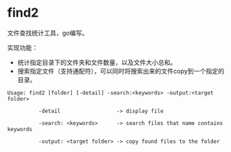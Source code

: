 # find2
文件查找统计工具，go编写。

实现功能：
* 统计指定目录下的文件夹和文件数量，以及文件大小总和。
* 搜索指定文件（支持通配符），可以同时将搜索出来的文件copy到一个指定的目录。

```
Usage: find2 [folder] [-detail] -search:<keywords> -output:<target folder>
          
          -detail                  -> display file
          
          -search: <keywords>      -> search files that name contains keywords
          
          -output: <target folder> -> copy found files to the folder
```
          
